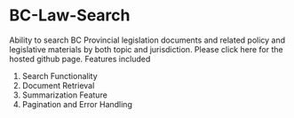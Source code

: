 # BC-Law-Search
Ability to search BC Provincial legislation documents and related policy and legislative materials by both topic and jurisdiction. Please click here for the hosted github page. 
Features included
1.	Search Functionality
2.	Document Retrieval
3.	Summarization Feature
4.	Pagination and Error Handling

